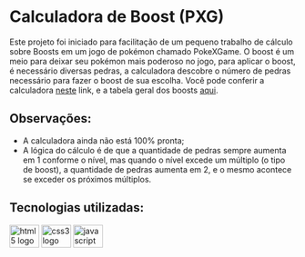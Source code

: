 # Calculadora de Boost (PXG)

Este projeto foi iniciado para facilitação de um pequeno trabalho de cálculo sobre Boosts em um jogo de pokémon chamado PokeXGame.
O boost é um meio para deixar seu pokémon mais poderoso no jogo, para aplicar o boost, é necessário diversas pedras, a calculadora descobre o número de pedras necessário para fazer o boost de sua escolha.
Você pode conferir a calculadora <a href="">neste</a> link, e a tabela geral dos boosts <a href="">aqui</a>.

## Observações:
<ul>
  <li>A calculadora ainda não está 100% pronta;</li>
  <li>A lógica do cálculo é de que a quantidade de pedras sempre aumenta em 1 conforme o nível, mas quando o nível excede um múltiplo (o tipo de boost), a quantidade de pedras aumenta em 2, e o mesmo acontece se exceder os próximos múltiplos.</li>
</ul>

## Tecnologias utilizadas:
<div>
  <img src="https://cdn.jsdelivr.net/gh/devicons/devicon/icons/html5/html5-original.svg" width="52" height="40" alt="html5 logo"  />
  <img src="https://cdn.jsdelivr.net/gh/devicons/devicon/icons/css3/css3-original.svg" width="52" height="40" alt="css3 logo"  />
  <img src="https://cdn.jsdelivr.net/gh/devicons/devicon/icons/javascript/javascript-original.svg" width="52" height="40" alt="javascript logo"  />
</div>
